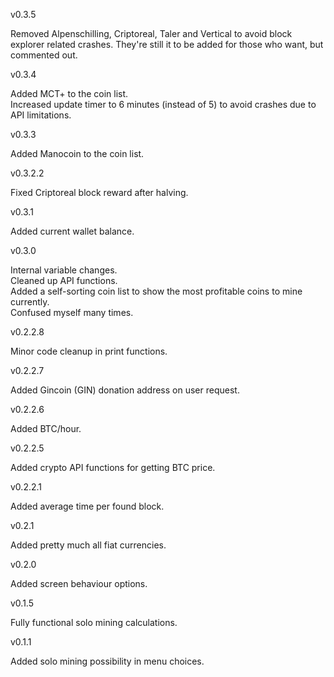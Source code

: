 v0.3.5

Removed Alpenschilling, Criptoreal, Taler and Vertical to avoid block explorer related crashes. They're still it to be added for those who want, but commented out.

v0.3.4

Added MCT+ to the coin list.<br>
Increased update timer to 6 minutes (instead of 5) to avoid crashes due to API limitations.<br>

v0.3.3

Added Manocoin to the coin list.

v0.3.2.2

Fixed Criptoreal block reward after halving.

v0.3.1

Added current wallet balance.

v0.3.0

Internal variable changes.<br>
Cleaned up API functions.<br>
Added a self-sorting coin list to show the most profitable coins to mine currently.<br>
Confused myself many times.<br>

v0.2.2.8

Minor code cleanup in print functions.

v0.2.2.7

Added Gincoin (GIN) donation address on user request.

v0.2.2.6

Added BTC/hour.

v0.2.2.5

Added crypto API functions for getting BTC price.

v0.2.2.1

Added average time per found block.

v0.2.1

Added pretty much all fiat currencies.

v0.2.0

Added screen behaviour options.

v0.1.5

Fully functional solo mining calculations.

v0.1.1

Added solo mining possibility in menu choices.
